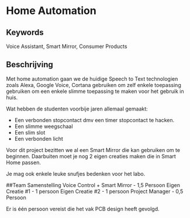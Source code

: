 # Home Automation

## Keywords
Voice Assistant, Smart Mirror, Consumer Products

## Beschrijving

Met home automation gaan we de huidige Speech to Text technologien zoals Alexa,
Google Voice, Cortana gebruiken om zelf enkele toepassing gebruiken om een
enkele slimme toepassing te maken voor het gebruik in huis.

Wat hebben de studenten voorbije jaren allemaal gemaakt:
* Een verbonden stopcontact dmv een timer stopcontact te hacken.
* Een slimme weegschaal
* Een slim slot
* Een verbonden licht

Voor dit project bezitten we al een Smart Mirror die kan gebruiken om te
beginnen. Daarbuiten moet je nog 2 eigen creaties maken die in Smart Home
passen.

Je mag ook enkele leuke snufjes bedenken voor het labo.

##Team Samenstelling
Voice Control + Smart Mirror - 1,5 Persoon
Eigen Creatie #1 - 1 persoon
Eigen Creatie #2 - 1 persoon
Project Manager - 0,5 Persoon

Er is één persoon vereist die het vak PCB design heeft gevolgd.

